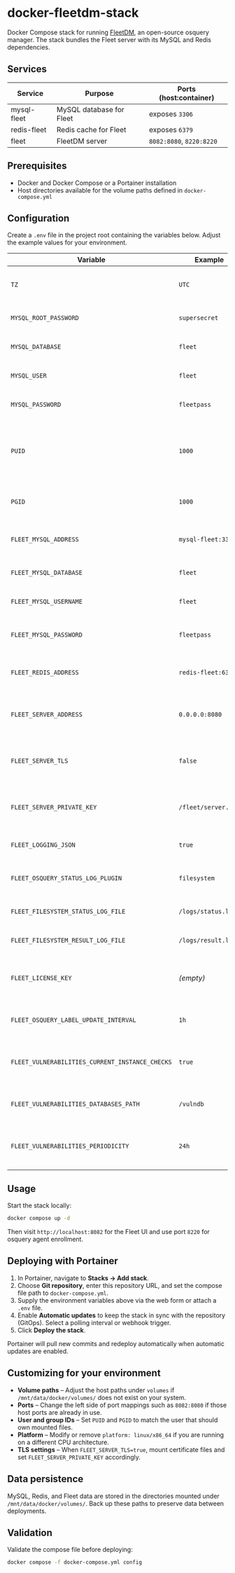 # docker-fleetdm-stack

Docker Compose stack for running [FleetDM](https://fleetdm.com), an open-source osquery manager. The stack bundles the Fleet server with its MySQL and Redis dependencies.

## Services

| Service      | Purpose                     | Ports (host:container) |
|--------------|-----------------------------|------------------------|
| mysql-fleet  | MySQL database for Fleet    | exposes `3306`         |
| redis-fleet  | Redis cache for Fleet       | exposes `6379`         |
| fleet        | FleetDM server              | `8082:8080`, `8220:8220` |

## Prerequisites

- Docker and Docker Compose or a Portainer installation
- Host directories available for the volume paths defined in `docker-compose.yml`

## Configuration

Create a `.env` file in the project root containing the variables below. Adjust the example values for your environment.

| Variable | Example | Description |
|----------|---------|-------------|
| `TZ` | `UTC` | Time zone applied to all containers. |
| `MYSQL_ROOT_PASSWORD` | `supersecret` | Root password for MySQL. |
| `MYSQL_DATABASE` | `fleet` | Name of the Fleet database. |
| `MYSQL_USER` | `fleet` | MySQL user Fleet uses. |
| `MYSQL_PASSWORD` | `fleetpass` | Password for `MYSQL_USER`. |
| `PUID` | `1000` | UID the Fleet container runs as (controls file ownership). |
| `PGID` | `1000` | GID the Fleet container runs as. |
| `FLEET_MYSQL_ADDRESS` | `mysql-fleet:3306` | Host and port of the MySQL service. |
| `FLEET_MYSQL_DATABASE` | `fleet` | Database name used by Fleet. |
| `FLEET_MYSQL_USERNAME` | `fleet` | MySQL username for Fleet. |
| `FLEET_MYSQL_PASSWORD` | `fleetpass` | Password for Fleet's MySQL user. |
| `FLEET_REDIS_ADDRESS` | `redis-fleet:6379` | Host and port of the Redis service. |
| `FLEET_SERVER_ADDRESS` | `0.0.0.0:8080` | Address Fleet listens on inside the container. |
| `FLEET_SERVER_TLS` | `false` | Set to `true` to enable TLS for the Fleet server. |
| `FLEET_SERVER_PRIVATE_KEY` | `/fleet/server.key` | Path to the TLS private key when TLS is enabled. |
| `FLEET_LOGGING_JSON` | `true` | Emit logs in JSON format. |
| `FLEET_OSQUERY_STATUS_LOG_PLUGIN` | `filesystem` | Backend used for osquery status logs. |
| `FLEET_FILESYSTEM_STATUS_LOG_FILE` | `/logs/status.log` | Location of osquery status logs. |
| `FLEET_FILESYSTEM_RESULT_LOG_FILE` | `/logs/result.log` | Location of osquery result logs. |
| `FLEET_LICENSE_KEY` | *(empty)* | Fleet license key (leave empty for OSS). |
| `FLEET_OSQUERY_LABEL_UPDATE_INTERVAL` | `1h` | How often Fleet refreshes labels. |
| `FLEET_VULNERABILITIES_CURRENT_INSTANCE_CHECKS` | `true` | Restrict vulnerability checks to this instance. |
| `FLEET_VULNERABILITIES_DATABASES_PATH` | `/vulndb` | Directory storing vulnerability databases. |
| `FLEET_VULNERABILITIES_PERIODICITY` | `24h` | Interval between vulnerability database updates. |

## Usage

Start the stack locally:

```bash
docker compose up -d
```

Then visit `http://localhost:8082` for the Fleet UI and use port `8220` for osquery agent enrollment.

## Deploying with Portainer

1. In Portainer, navigate to **Stacks → Add stack**.
2. Choose **Git repository**, enter this repository URL, and set the compose file path to `docker-compose.yml`.
3. Supply the environment variables above via the web form or attach a `.env` file.
4. Enable **Automatic updates** to keep the stack in sync with the repository (GitOps). Select a polling interval or webhook trigger.
5. Click **Deploy the stack**.

Portainer will pull new commits and redeploy automatically when automatic updates are enabled.

## Customizing for your environment

- **Volume paths** – Adjust the host paths under `volumes` if `/mnt/data/docker/volumes/` does not exist on your system.
- **Ports** – Change the left side of port mappings such as `8082:8080` if those host ports are already in use.
- **User and group IDs** – Set `PUID` and `PGID` to match the user that should own mounted files.
- **Platform** – Modify or remove `platform: linux/x86_64` if you are running on a different CPU architecture.
- **TLS settings** – When `FLEET_SERVER_TLS=true`, mount certificate files and set `FLEET_SERVER_PRIVATE_KEY` accordingly.

## Data persistence

MySQL, Redis, and Fleet data are stored in the directories mounted under `/mnt/data/docker/volumes/`. Back up these paths to preserve data between deployments.

## Validation

Validate the compose file before deploying:

```bash
docker compose -f docker-compose.yml config
```

